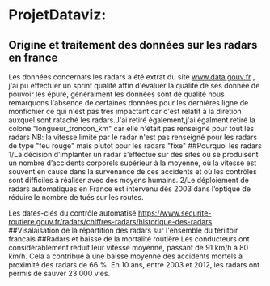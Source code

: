 # ProjetDataviz: 
## Origine et traitement des données sur les radars en france 
Les données concernats les radars a été extrat du site www.data.gouv.fr , j'ai pu effectuer un sprint qualité affin d'évaluer la qualité de ses donnée de pouvoir les épuré, généralment les données sont de qualité nous remarquons l'absence de certaines données pour les dernières ligne de monfichier ce qui n'est pas très impactant car c'est relatif à la diretion auxquel sont rataché les radars.J'ai retiré également,j'ai égalment retiré la colone "longueur_troncon_km" car elle n'était pas renseigné pour tout les radars
NB: la vitesse limité par le radar n'est pas renseigné pour les radars de type "feu rouge" mais plutot pour les radars "fixe"
##Pourquoi les radars 
1/La décision d’implanter un radar s’effectue sur des sites où se produisent un nombre d’accidents corporels supérieur à la moyenne, où la vitesse est souvent en cause dans la survenance de ces accidents et où les contrôles sont difficiles à réaliser avec des moyens humains.
2/Le déploiement de radars automatiques en France est intervenu dès 2003 dans l’optique de réduire le nombre de tués sur les routes.

Les dates-clés du contrôle automatisé
https://www.securite-routiere.gouv.fr/radars/chiffres-radars/historique-des-radars
##Visalaisation de la répartition des radars sur l'ensemble du teriitoir francais 
##Radars et baisse de la mortalité routière
Les conducteurs ont considérablement réduit leur vitesse moyenne, passant de 91 km/h à 80 km/h. Cela a contribué à une baisse moyenne des accidents mortels à proximité des radars de 66 %. En 10 ans, entre 2003 et 2012, les radars ont permis de sauver 23 000 vies. 
